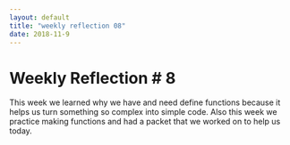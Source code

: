```yaml
---
layout: default
title: "weekly reflection 08"
date: 2018-11-9
---
```

<h1> Weekly Reflection # 8 </h1>
<p> This week we learned why we have and need define functions because it helps us turn something so complex into simple code. Also this week we practice making functions and had a packet that we worked on to help us today. </p>
